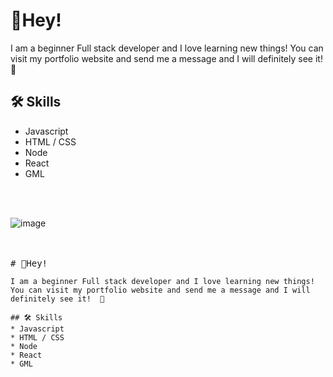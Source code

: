 # 👋Hey!

I am a beginner Full stack developer and I love learning new things!
You can visit my portfolio website and send me a message and I will definitely see it!  🥳

## 🛠 Skills
* Javascript
* HTML / CSS
* Node
* React
* GML

<p align="center">

  <br>
  <br>
  
   ![image](https://user-images.githubusercontent.com/121200875/236353040-75071c2b-0570-42ac-89f0-a4d188867294.png)

  <br>
  <br>
  
  <samp>
    # 👋Hey!

    I am a beginner Full stack developer and I love learning new things!
    You can visit my portfolio website and send me a message and I will definitely see it!  🥳

    ## 🛠 Skills
    * Javascript
    * HTML / CSS
    * Node
    * React
    * GML
  </samp>
  
  <br>
  <br>
  <br>
  <br>
  <br>

</p>
